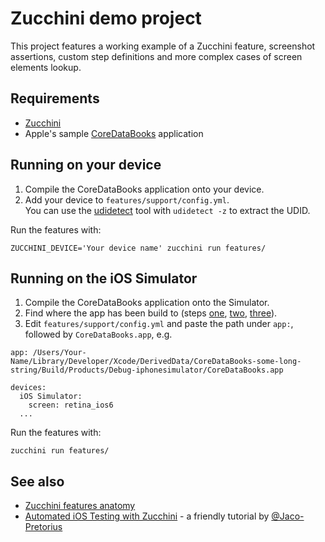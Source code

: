 # Zucchini demo project
This project features a working example of a Zucchini feature, screenshot assertions, custom step definitions and more complex cases of screen elements lookup.

## Requirements
* [Zucchini](https://github.com/zucchini-src/zucchini#requirements)
* Apple's sample [CoreDataBooks](http://developer.apple.com/library/ios/samplecode/CoreDataBooks/CoreDataBooks.zip) application

## Running on your device
 
1. Compile the CoreDataBooks application onto your device.
2. Add your device to `features/support/config.yml`.  
You can use the [udidetect](https://github.com/vaskas/udidetect) tool with `udidetect -z` to extract the UDID. 

Run the features with:

```
ZUCCHINI_DEVICE='Your device name' zucchini run features/
```

## Running on the iOS Simulator

1. Compile the CoreDataBooks application onto the Simulator.
2. Find where the app has been build to (steps [one](http://www.zucchiniframework.org/i/demo/1_xcode_location.png), [two](http://www.zucchiniframework.org/i/demo/2_derived_data.png), [three](http://www.zucchiniframework.org/i/demo/3_copy_path.png)).
3. Edit `features/support/config.yml` and paste the path under `app:`, followed by `CoreDataBooks.app`, e.g.

```
app: /Users/Your-Name/Library/Developer/Xcode/DerivedData/CoreDataBooks-some-long-string/Build/Products/Debug-iphonesimulator/CoreDataBooks.app

devices:
  iOS Simulator:
    screen: retina_ios6 
  ...
 ```
 
Run the features with:

```
zucchini run features/
```

## See also

* [Zucchini features anatomy](https://github.com/zucchini-src/zucchini/wiki/Zucchini-features-anatomy)
* [Automated iOS Testing with Zucchini](http://www.jacopretorius.net/2013/04/automated-ios-testing-with-zucchini.html) - a friendly tutorial by [@Jaco-Pretorius](https://github.com/Jaco-Pretorius)

